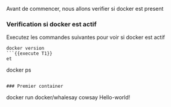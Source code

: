 Avant de commencer, nous allons verifier si docker est present

### Verification si docker est actif
Executez les commandes suivantes pour voir si docker est actif
```
docker version 
```{{execute T1}}
et 
```
docker ps  
```{{execute T1}}

### Premier container
```
docker run docker/whalesay cowsay Hello-world!
```{{execute T1}}